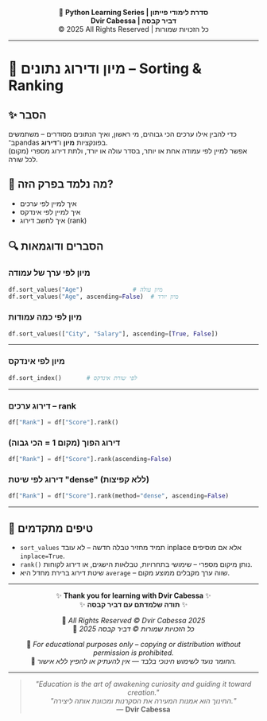 <!-- DC_HEADER_START -->
<div align="center">

🐍 **Python Learning Series | סדרת לימודי פייתון**  
**Dvir Cabessa | דביר קבסה**  
© 2025 All Rights Reserved | כל הזכויות שמורות

</div>

---
<!-- DC_HEADER_END -->

# 📘 מיון ודירוג נתונים – Sorting & Ranking

## ✨ הסבר

כדי להבין אילו ערכים הכי גבוהים, מי ראשון, ואיך הנתונים מסודרים – משתמשים ב־pandas בפונקציות **מיון** ו־**דירוג**.  
אפשר למיין לפי עמודה אחת או יותר, בסדר עולה או יורד, ולתת דירוג מספרי (מקום) לכל שורה.

## 🧠 מה נלמד בפרק הזה?
- איך למיין לפי ערכים
- איך למיין לפי אינדקס
- איך לחשב דירוג (rank)

## 🔍 הסברים ודוגמאות

### מיון לפי ערך של עמודה
```python
df.sort_values("Age")              # מיון עולה
df.sort_values("Age", ascending=False)  # מיון יורד
```

### מיון לפי כמה עמודות
```python
df.sort_values(["City", "Salary"], ascending=[True, False])
```

---

### מיון לפי אינדקס
```python
df.sort_index()       # לפי שורת אינדקס
```

---

### דירוג ערכים – rank
```python
df["Rank"] = df["Score"].rank()
```

### דירוג הפוך (מקום 1 = הכי גבוה)
```python
df["Rank"] = df["Score"].rank(ascending=False)
```

### דירוג לפי שיטת "dense" (ללא קפיצות)
```python
df["Rank"] = df["Score"].rank(method="dense", ascending=False)
```

---

## 💬 טיפים מתקדמים

* `sort_values` תמיד מחזיר טבלה חדשה – לא עובד inplace אלא אם מוסיפים `inplace=True`.  
* `rank()` נותן מיקום מספרי – שימושי בתחרויות, טבלאות הישגים, או דירוג לקוחות.  
* שיטת דירוג ברירת מחדל היא `average` – שווה ערך מקבלים ממוצע מקום.

<!-- DC_FOOTER_START -->
---

<div align="center">

✨ **Thank you for learning with Dvir Cabessa** ✨  
✨ **תודה שלמדתם עם דביר קבסה** ✨  

📘 *All Rights Reserved © Dvir Cabessa 2025*  
📘 *כל הזכויות שמורות © דביר קבסה 2025*  

🔗 *For educational purposes only – copying or distribution without permission is prohibited.*  
🔗 *החומר נועד לשימוש חינוכי בלבד — אין להעתיק או להפיץ ללא אישור.*

---

> _"Education is the art of awakening curiosity and guiding it toward creation."_  
> _"החינוך הוא אמנות המעירה את הסקרנות ומכוונת אותה ליצירה."_  
> — **Dvir Cabessa**

</div>
<!-- DC_FOOTER_END -->

